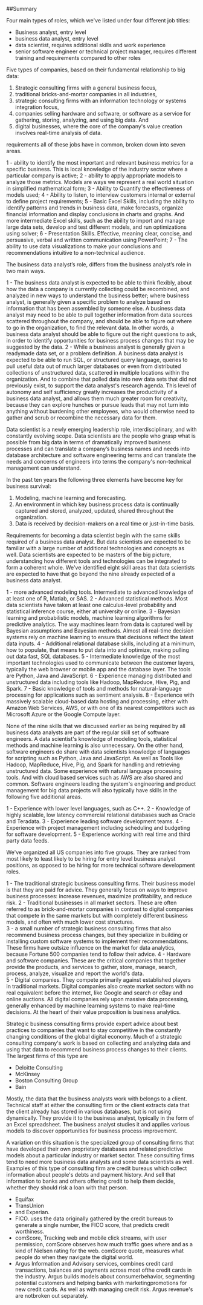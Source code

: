 ##Summary

Four main types of roles, which we've listed under four different job titles:
- Business analyst, entry level
- business data analyst, entry level
- data scientist, requires additional skills and work experience
- senior software engineer or technical project manager, requires different training and requirements compared to other roles

Five types of companies, based on their fundamental relationship to big data:

1. Strategic consulting firms with a general business focus,  
2. traditional bricks-and-mortar companies in all industries,  
3. strategic consulting firms with an information technology or systems integration focus,  
4. companies selling hardware and software, or software as a service for gathering, storing, analyzing, and using big data. And  
5. digital businesses, where the core of the company's value creation involves real-time analysis of data.

requirements all of these jobs have in common, broken down into seven areas.

1 - ability to identify the most important and relevant business metrics for a specific business. This is local knowledge of the industry sector where a particular company is active;
2 - ability to apply appropriate models to analyze those metrics. Models are ways we represent a real world situation in simplified mathematical form;
3 - Ability to Quantify the effectiveness of models used;
4 - Ability to listen, to interview customers internal or external to define project requirements;
5 - Basic Excel Skills, including the ability to identify patterns and trends in business data, make forecasts, organize financial information and display conclusions in charts and graphs. And more intermediate Excel skills, such as the ability to import and manage large data sets, develop and test different models, and run optimizations using solver;
6 - Presentation Skills. Effective, meaning clear, concise, and persuasive, verbal and written communication using PowerPoint;
7 - The ability to use data visualizations to make your conclusions and recommendations intuitive to a non-technical audience.

The business data analyst’s role, differs from the business analyst’s role in two main ways. 

1 - The business data analyst is expected to be able to think flexibly, about how the data a company is currently collecting could be recombined, and analyzed in new ways to understand the business better; where business analyst, is generally given a specific problem to analyze based on information that has been assembled by someone else. A business data analyst may need to be able to pull together information from data sources scattered throughout the company, and should be able to figure out where to go in the organization, to find the relevant data. In other words, a business data analyst should be able to figure out the right questions to ask, in order to identify opportunities for business process changes that may be suggested by the data. 
2 - While a business analyst is generally given a readymade data set, or a problem definition. A business data analyst is expected to be able to run SQL, or structured query language, queries to pull useful data out of much larger databases or even from distributed collections of unstructured data, scattered in multiple locations within the organization. And to combine that polled data into new data sets that did not previously exist, to support the data analyst's research agenda. This level of autonomy and self sufficiency greatly increases the productivity of a business data analyst, and allows them much greater room for creativity, because they can explore hunches or pursue leads that may not turn into anything without burdening other employees, who would otherwise need to gather and scrub or recombine the necessary data for them. 

Data scientist is a newly emerging leadership role, interdisciplinary, and with constantly evolving scope. Data scientists are the people who grasp what is possible from big data in terms of dramatically improved business processes and can translate a company’s business names and needs into database architecture and software engineering terms and can translate the needs and concerns of engineers into terms the company's non-technical management can understand.

In the past ten years the following three elements have become key for business survival:

1. Modeling, machine learning and forecasting. 
2. An environment in which key business process data is continually captured and stored, analyzed, updated, shared throughout the organization. 
3. Data is received by decision-makers on a real time or just-in-time basis.

Requirements for becoming a data scientist begin with the same skills required of a business data analyst. But data scientists are expected to be familiar with a large number of additional technologies and concepts as well. Data scientists are expected to be masters of the big picture, understanding how different tools and technologies can be integrated to form a coherent whole. We've identified eight skill areas that data scientists are expected to have that go beyond the nine already expected of a business data analyst.

1 - more advanced modeling tools. Intermediate to advanced knowledge of at least one of R, Matlab, or SAS. 
2 - Advanced statistical methods. Most data scientists have taken at least one calculus-level probability and statistical inference course, either at university or online. 
3 - Bayesian learning and probabilistic models, machine learning algorithms for predictive analytics. The way machines learn from data is captured well by Bayesian assumptions and Bayesian methods. Almost all real-time decision systems rely on machine learning to ensure that decisions reflect the latest data inputs. 
4 - Additional relational database skills, including at a minimum, how to populate, that means to put data into and optimize, making pulling out data fast, SQL databases. 
5 - Intermediate knowledge of the most important technologies used to communicate between the customer layers, typically the web browser or mobile app and the database layer. The tools are Python, Java and JavaScript. 
6 - Experience managing distributed and unstructured data including tools like Hadoop, MapReduce, Hive, Pig, and Spark. 
7 - Basic knowledge of tools and methods for natural-language processing for applications such as sentiment analysis. 
8 - Experience with massively scalable cloud-based data hosting and processing, either with Amazon Web Services, AWS, or with one of its nearest competitors such as Microsoft Azure or the Google Compute layer.

None of the nine skills that we discussed earlier as being required by all business data analysts are part of the regular skill set of software engineers. A data scientist's knowledge of modeling tools, statistical methods and machine learning is also unnecessary. On the other hand, software engineers do share with data scientists knowledge of languages for scripting such as Python, Java and JavaScript. As well as Tools like Hadoop, MapReduce, Hive, Pig, and Spark for handling and retrieving unstructured data. Some experience with natural language processing tools. And with cloud based services such as AWS are also shared and common. Software engineers leading the system's engineering and product management for big data projects will also typically have skills in the following five additional areas.

1 - Experience with lower level languages, such as C++. 
2 - Knowledge of highly scalable, low latency commercial relational databases such as Oracle and Teradata. 
3 - Experience leading software development teams. 
4 - Experience with project management including scheduling and budgeting for software development. 
5 - Experience working with real time and third party data feeds. 

We've organized all US companies into five groups. They are ranked from most likely to least likely to be hiring for entry level business analyst positions, as opposed to be hiring for more technical software development roles. 

1 - The traditional strategic business consulting firms. Their business model is that they are paid for advice. They generally focus on ways to improve business processes: increase revenues, maximize profitability, and reduce risk. 
2 - Traditional businesses in all market sectors. These are often referred to as brick-and-mortar companies in contrast to digital companies that compete in the same markets but with completely different business models, and often with much lower cost structures.  
3 - a small number of strategic business consulting firms that also recommend business process changes, but they specialize in building or installing custom software systems to implement their recommendations. These firms have outsize influence on the market for data analytics, because Fortune 500 companies tend to follow their advice. 
4 - Hardware and software companies. These are the critical companies that together provide the products, and services to gather, store, manage, search, process, analyze, visualize and report the world's data.  
5 - Digital companies. They compete primarily against established players in traditional markets. Digital companies also create market sectors with no real equivalent before the internet, like Google and search or eBay and online auctions. All digital companies rely upon massive data processing, generally enhanced by machine learning systems to make real-time decisions. At the heart of their value proposition is business analytics. 


Strategic business consulting firms provide expert advice about best practices to companies that want to stay competitive in the constantly changing conditions of the global digital economy. Much of a strategic consulting company's work is based on collecting and analyzing data and using that data to recommend business process changes to their clients. The largest firms of this type are 
- Deloitte Consulting
- McKinsey
- Boston Consulting Group
- Bain

Mostly, the data that the business analysts work with belongs to a client. Technical staff at either the consulting firm or the client extracts data that the client already has stored in various databases, but is not using dynamically. They provide it to the business analyst, typically in the form of an Excel spreadsheet. The business analyst studies it and applies various models to discover opportunities for business process improvement.

A variation on this situation is the specialized group of consulting firms that have developed their own proprietary databases and related predictive models about a particular industry or market sector. These consulting firms tend to need more business data analysts and some data scientists as well. Examples of this type of consulting firm are credit bureaus which collect information about people's debts and payment history. And sell that information to banks and others offering credit to help them decide, whether they should risk a loan with that person. 
- Equifax
- TransUnion
- and Experian.
- FICO. uses the data originally gathered by the credit bureaus to generate a single number, the FICO score, that predicts credit worthiness. 
- comScore, Tracking web and mobile click streams, with user permission, comScore observes how much traffic goes where and as a kind of Nielsen rating for the web. comScore quote, measures what people do when they navigate the digital world.
- Argus Information and Advisory services, combines credit card transactions, balances and payments across most ofthe credit cards in the industry. Argus builds models about consumerbehavior, segmenting potential customers and helping banks with marketingpromotions for new credit cards. As well as with managing credit risk. Argus revenue's are notbroken out separately. 